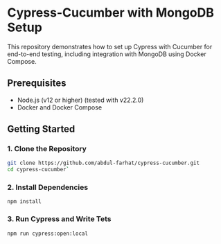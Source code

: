 # Cypress-Cucumber with MongoDB Setup

This repository demonstrates how to set up Cypress with Cucumber for end-to-end testing, including integration with MongoDB using Docker Compose.

## Prerequisites

- Node.js (v12 or higher) (tested with v22.2.0)
- Docker and Docker Compose

## Getting Started

### 1. Clone the Repository

```bash
git clone https://github.com/abdul-farhat/cypress-cucumber.git
cd cypress-cucumber`
```

### 2\. Install Dependencies

`npm install`

### 3\. Run Cypress and Write Tets

`npm run cypress:open:local`